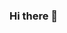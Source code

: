 ### Hi there 👋

<!--
**ozkankomu/ is a ✨ _special_ ✨ repository because its `README.md` (this file) appears on your GitHub profile.

Here are some ideas to get you started:

- 🔭 I’m currently working on ![image](https://user-images.githubusercontent.com/108756020/180459569-44d9f216-5fc1-48d0-b832-301c2e248d82.png)
 React.
- 🌱 I’m currently learning Django. 
- 👯 I’m looking to collaborate on IT with everyone.
- 💬 Ask me about Git,JavaScripts,React.
- 📫 How to reach me: ozkankomu35@gmail.com
- 😄 Pronouns: ...
- ⚡ Fun fact: ...
-->
